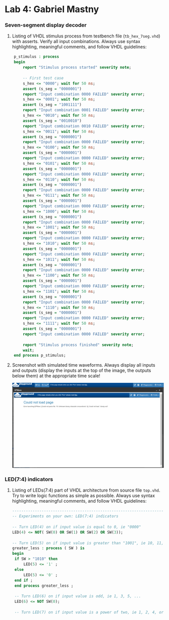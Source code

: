# Lab 4: Gabriel Mastny

### Seven-segment display decoder

1. Listing of VHDL stimulus process from testbench file (`tb_hex_7seg.vhd`) with asserts. Verify all input combinations. Always use syntax highlighting, meaningful comments, and follow VHDL guidelines:

```vhdl
    p_stimulus : process
    begin
        report "Stimulus process started" severity note;

        -- First test case
        s_hex <= "0000"; wait for 50 ns;
        assert (s_seg = "0000001")
        report "Input combination 0000 FAILED" severity error;
        s_hex <= "0001"; wait for 50 ns;
        assert (s_seg = "1001111")
        report "Input combination 0001 FAILED" severity error;
        s_hex <= "0010"; wait for 50 ns;
        assert (s_seg = "0010010")
        report "Input combination 0010 FAILED" severity error;
        s_hex <= "0011"; wait for 50 ns;
        assert (s_seg = "0000001")
        report "Input combination 0000 FAILED" severity error;
        s_hex <= "0100"; wait for 50 ns;
        assert (s_seg = "0000001")
        report "Input combination 0000 FAILED" severity error;
        s_hex <= "0101"; wait for 50 ns;
        assert (s_seg = "0000001")
        report "Input combination 0000 FAILED" severity error;
        s_hex <= "0110"; wait for 50 ns;
        assert (s_seg = "0000001")
        report "Input combination 0000 FAILED" severity error;
        s_hex <= "0111"; wait for 50 ns;
        assert (s_seg = "0000001")
        report "Input combination 0000 FAILED" severity error;
        s_hex <= "1000"; wait for 50 ns;
        assert (s_seg = "0000001")
        report "Input combination 0000 FAILED" severity error;
        s_hex <= "1001"; wait for 50 ns;
        assert (s_seg = "0000001")
        report "Input combination 0000 FAILED" severity error;
        s_hex <= "1010"; wait for 50 ns;
        assert (s_seg = "0000001")
        report "Input combination 0000 FAILED" severity error;
        s_hex <= "1011"; wait for 50 ns;
        assert (s_seg = "0000001")
        report "Input combination 0000 FAILED" severity error;
        s_hex <= "1100"; wait for 50 ns;
        assert (s_seg = "0000001")
        report "Input combination 0000 FAILED" severity error;
        s_hex <= "1101"; wait for 50 ns;
        assert (s_seg = "0000001")
        report "Input combination 0000 FAILED" severity error;
        s_hex <= "1110"; wait for 50 ns;
        assert (s_seg = "0000001")
        report "Input combination 0000 FAILED" severity error;
        s_hex <= "1111"; wait for 50 ns;
        assert (s_seg = "0000001")
        report "Input combination 0000 FAILED" severity error;

        report "Stimulus process finished" severity note;
        wait;
    end process p_stimulus;
```

2. Screenshot with simulated time waveforms. Always display all inputs and outputs (display the inputs at the top of the image, the outputs below them) at the appropriate time scale!

   ![](images/err.png)

### LED(7:4) indicators

1. Listing of LEDs(7:4) part of VHDL architecture from source file `top.vhd`. Try to write logic functions as simple as possible. Always use syntax highlighting, meaningful comments, and follow VHDL guidelines:

   ```vhdl
   --------------------------------------------------------------------
   -- Experiments on your own: LED(7:4) indicators

   -- Turn LED(4) on if input value is equal to 0, ie "0000"
   LED(4) <= NOT( SW(0) OR SW(1) OR SW(2) OR SW(3));

   -- Turn LED(5) on if input value is greater than "1001", ie 10, 11, 12, ...
   greater_less : process ( SW ) is
   begin
    if SW > "1010" then
        LED(5) <= '1' ;
    else
        LED(5) <= '0' ;
    end if ;
    end process greater_less ;

    -- Turn LED(6) on if input value is odd, ie 1, 3, 5, ...
    LED(6) <= NOT SW(0);

    -- Turn LED(7) on if input value is a power of two, ie 1, 2, 4, or 8

   ```
